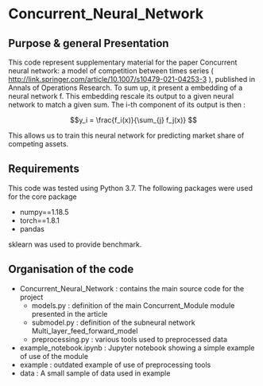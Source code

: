 # Concurrent_Neural_Network

## Purpose & general Presentation

This code represent supplementary material for the paper Concurrent neural network: a model of competition between times series ( http://link.springer.com/article/10.1007/s10479-021-04253-3 ), published in Annals of Operations Research. 
To sum up, it present a embedding of a neural network f. This embedding rescale its output to a given neural network to match a given sum. The i-th component of its output is then :

```math 
y_i = \frac{f_i(x)}{\sum_{j} f_j(x)} 
``` 
This allows us to train this neural network for predicting market share of competing assets.

## Requirements
This code was tested using Python 3.7. The following packages were used for the core package 
- numpy==1.18.5
- torch==1.8.1
- pandas

sklearn was used to provide benchmark.

## Organisation of the code

- Concurrent_Neural_Network : contains the main source code for the project
  -   models.py : definition of the main Concurrent_Module module presented in the article
  -   submodel.py : definition of the subneural network Multi_layer_feed_forward_model
  -   preprocessing.py : various tools used to preprocessed data
- example_notebook.ipynb :  Jupyter notebook showing a simple example of use of the module
- example : outdated example of use of preprocessing tools
- data : A small sample of data used in example
